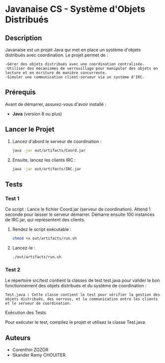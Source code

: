# Javanaise CS - Système d'Objets Distribués
 ## Description

Javanaise est un projet Java qui met en place un système d'objets distribués avec coordination. 
Le projet permet de :

    -Gérer des objets distribués avec une coordination centralisée.
    -Utiliser des mécanismes de verrouillage pour manipuler des objets en lecture et en écriture de manière concurrente.
    -Simuler une communication client-serveur via un système d'IRC.

## Prérequis
Avant de démarrer, assurez-vous d'avoir installé :
- **Java** (version 8 ou plus)

## Lancer le Projet
1. Lancez d'abord le serveur de coordination :
   ```bash
   java -jar out/artifacts/Coord.jar
   ```

2. Ensuite, lancez les clients IRC :
   ```bash
   java -jar out/artifacts/IRC.jar
   ```


## Tests
### Test 1 

Ce script :
 Lance le fichier Coord.jar (serveur de coordination).
 Attend 1 seconde pour laisser le serveur démarrer.
 Démarre ensuite 100 instances de IRC.jar, qui représentent des clients.

1. Rendez le script exécutable :

   ```bash
   chmod +x out/artifacts/run.sh
   ```

2. Lancez-le :

   ```bash
   ./out/artifacts/run.sh
   ```

### Test 2 
Le répertoire src/test contient la classes de test test.java pour valider le bon fonctionnement des objets distribués et du système de coordination :

    Test.java : Cette classe contient le test pour vérifier la gestion des objets distribués, des verrous, et la communication entre les clients et le serveur de coordination.

Exécution des Tests

Pour exécuter le test, compilez le projet et utilisez la classe Test.java.

## Auteurs

- Corenthin ZOZOR
- Skander Ramy CHOUITER



